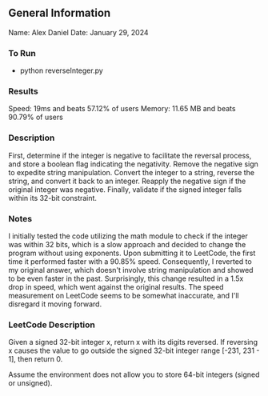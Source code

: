 ## General Information
Name: Alex Daniel
Date: January 29, 2024

### To Run
- python reverseInteger.py

### Results
Speed: 19ms and beats 57.12% of users
Memory: 11.65 MB and beats 90.79% of users

### Description
First, determine if the integer is negative to facilitate the reversal process, and store a boolean flag indicating the negativity.
Remove the negative sign to expedite string manipulation. Convert the integer to a string, reverse the string, and convert it back to
an integer. Reapply the negative sign if the original integer was negative. Finally, validate if the signed integer falls within its
32-bit constraint.

### Notes
I initially tested the code utilizing the math module to check if the integer was within 32 bits, which is a slow approach and decided
to change the program without using exponents. Upon submitting it to LeetCode, the first time it performed faster with a 90.85% speed.
Consequently, I reverted to my original answer, which doesn't involve string manipulation and showed to be even faster in the past. 
Surprisingly, this change resulted in a 1.5x drop in speed, which went against the original results. The speed measurement on LeetCode
seems to be somewhat inaccurate, and I'll disregard it moving forward.

### LeetCode Description
Given a signed 32-bit integer x, return x with its digits reversed. If reversing x causes the value to go outside the signed 32-bit integer range [-231, 231 - 1], then return 0.

Assume the environment does not allow you to store 64-bit integers (signed or unsigned).
